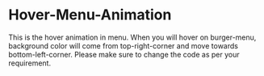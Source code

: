 # Hover-Menu-Animation

This is the hover animation in menu. When you will hover on burger-menu, background color will come from top-right-corner and move towards bottom-left-corner. Please make sure to change the code as per your requirement.
